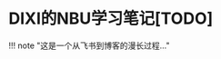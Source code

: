 <div id="progress-container">
  <div id="progress-bar"></div>
</div>

# DIXI的NBU学习笔记[TODO]

!!! note "这是一个从飞书到博客的漫长过程..."